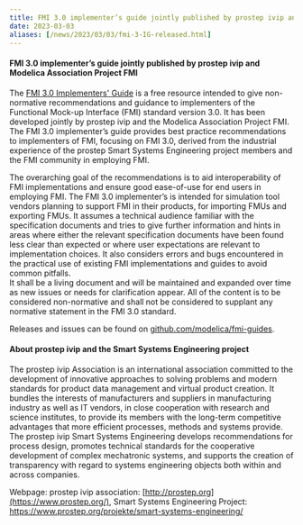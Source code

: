 ```yaml
---
title: FMI 3.0 implementer’s guide jointly published by prostep ivip and Modelica Association Project FMI
date: 2023-03-03
aliases: [/news/2023/03/03/fmi-3-IG-released.html]
---
```



#### FMI 3.0 implementer’s guide jointly published by prostep ivip and Modelica Association Project FMI

The [FMI 3.0 Implementers' Guide](https://modelica.github.io/fmi-guides/main/fmi-guide/) is a free resource intended to give non-normative recommendations and guidance to implementers of the Functional Mock-up Interface (FMI) standard version 3.0.
It has been developed jointly by prostep ivip and the Modelica Association Project FMI.
The FMI 3.0 implementer’s guide provides best practice recommendations to implementers of FMI, focusing on FMI 3.0, derived from the industrial experience of the prostep Smart Systems Engineering project members and the FMI community in employing FMI.

The overarching goal of the recommendations is to aid interoperability of FMI implementations and ensure good ease-of-use for end users in employing FMI. 
The FMI 3.0 implementer’s is intended for simulation tool vendors planning to support FMI in their products, for importing FMUs and exporting FMUs.
It assumes a technical audience familiar with the specification documents and tries to give further information and hints in areas where either the relevant specification documents have been found less clear than expected or where user expectations are relevant to implementation choices.
It also considers errors and bugs encountered in the practical use of existing FMI implementations and guides to avoid common pitfalls.  
It shall be a living document and will be maintained and expanded over time as new issues or needs for clarification appear.
All of the content is to be considered non-normative and shall not be considered to supplant any normative statement in the FMI 3.0 standard.

Releases and issues can be found on [github.com/modelica/fmi-guides](https://github.com/modelica/fmi-guides/tree/main/fmi-guide).

#### About prostep ivip and the Smart Systems Engineering project

The prostep ivip Association is an international association committed to the development of innovative approaches to solving problems and modern standards for product data management and virtual product creation. It bundles the interests of manufacturers and suppliers in manufacturing industry as well as IT vendors, in close cooperation with research and science institutes, to provide its members with the long-term competitive advantages that more efficient processes, methods and systems provide. The prostep ivip Smart Systems Engineering develops recommendations for process design, promotes technical standards for the cooperative development of complex mechatronic systems, and supports the creation of transparency with regard to systems engineering objects both within and across companies.

Webpage: prostep ivip association: [http://prostep.org](https://www.prostep.org/), Smart Systems Engineering Project: https://www.prostep.org/projekte/smart-systems-engineering/
